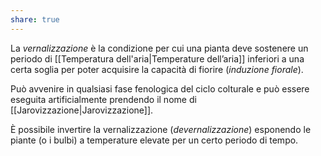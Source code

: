 ```yaml
---
share: true
---
```


La *vernalizzazione* è la condizione per cui una pianta deve sostenere un periodo di [[Temperatura dell'aria|Temperature dell’aria]] inferiori a una certa soglia per poter acquisire la capacità di fiorire (*induzione fiorale*).

Può avvenire in qualsiasi fase fenologica del ciclo colturale e può essere eseguita artificialmente prendendo il nome di [[Jarovizzazione|Jarovizzazione]].

È possibile invertire la vernalizzazione (*devernalizzazione*) esponendo le piante (o i bulbi) a temperature elevate per un certo periodo di tempo.